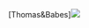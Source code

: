 [Thomas&Babes]<img class="ji94ytn4 r9f5tntg d2edcug0" src="https://scontent-ort2-1.xx.fbcdn.net/v/t1.0-9/78959296_10206928241402635_7754988431352004608_n.jpg?_nc_cat=107&amp;_nc_sid=09cbfe&amp;_nc_ohc=XWx91hjJyEwAX-TKoAn&amp;_nc_ht=scontent-ort2-1.xx&amp;oh=30cb9af343b5a88b5c7ff1348cf1e28c&amp;oe=5F862331">
